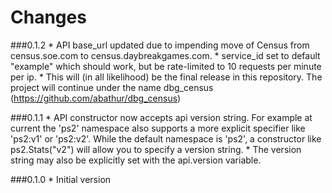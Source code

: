 Changes
=======

###0.1.2
    * API base_url updated due to impending move of Census from census.soe.com to census.daybreakgames.com.
    * service_id set to default "example" which should work, but be rate-limited to 10 requests per minute per ip.
    * This will (in all likelihood) be the final release in this repository. The project will continue under the name dbg_census (https://github.com/abathur/dbg_census)

###0.1.1
    * API constructor now accepts api version string. For example at current the 'ps2' namespace also supports a more explicit specifier like 'ps2:v1' or 'ps2:v2'. While the default namespace is 'ps2', a constructor like ps2.Stats("v2") will allow you to specify a version string.
    * The version string may also be explicitly set with the api.version variable.

###0.1.0
    * Initial version
